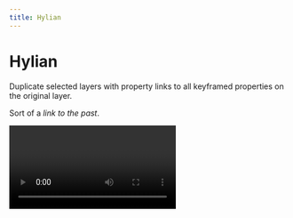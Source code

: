 ```yaml
---
title: Hylian
---
```


# Hylian

Duplicate selected layers with property links to all keyframed properties on the original layer. 

Sort of a *link to the past*.

<Video url="https://www.youtube.com/embed/3phCo_VijFA" aspect="1x1" />

## [Download](https://battleaxe.gumroad.com/l/hylian)

## Usage

Click the button. There isn't much to it. 

Selected layers will be duplicated like normal. If the selected layer has keyframes, the keyframes on the duplicate layer will be removed and replaced with a relative property link.

### Great for:
- Mattes
- Layer order switching
- Any time you need multiple properties controlled by a single layer


::: tip Link properties without animation
Hylian uses keyframes to know what properties should be property linked –rather than the potentially hundreds of properties that could be keyframed wihtin a single layer). 

But if you haven't worked out animation yet just click one of the stopwatch icons and drag down to set a single keyframe on the visible properties. Hylian will know that you want those to be linked and then you can delete the keys on the original layer.
:::
### Why are the expressions unnecessarily long?

Expressions are pretty flexible and like most things in Ae, it's possible to do things several different ways. You could type:

- `comp("Comp 1").layer("Base").transform.position`
- `thisComp.layer("Base").transform.position`
- `thisComp.layer("Base").position`
- `thisComp.layer("Base")("ADBE Transform Group")("ADBE Position")`

Each of these are correct, but in varying degrees of relativity and support for other users. The last expression is relative to the current comp, and uses longer MatchNames for properties. This means if you handed your project to someone with a different language of Ae than you, it would still work ok –after all `position` is not the same word in non-english.

<Screenshot 
    url="/freebies/Hylian-expressions.jpg" 
    alt="Hylian expressions" 
    zoom
    center />

<br />

<eula
    name="Hylian" freebie />
## Installation
<Install 
    scriptUI 
    name="Hylian"
    :hosts="['After Effects']"
/>


## [KBar](https://aescripts.com/kbar/) setup
Screen real-estate is precious inside of Ae, so why not skip the panel and run Hylian from KBar.

If you don't know about [KBar](https://aescripts.com/kbar/), your productivity has been taking a major hit without even knowing it. Buy it, use it, thank me later.

<Screenshot 
    url="/freebies/Hylian-KBar.jpg" 
    alt="Hylian KBar" 
    width="450px"
    center />

### Step-by-step
- Right click the KBar panel to open Settings
- Click **Add Button**
- Select **Run JSX/JSXBIN File**
- Navigate to the Hylian.jsx file (probably in the `After Effects\Scripts\ScriptUI Panels` folder)
  - If you stop right here, clicking the new button will open the whole Hylian panel 
- In the optional **Script Function** field type: `link` – without this, the panel will open normally
- (optional) Click the **ICON** button to set a custom icon
- Drop down the top menu and select **PNG/SVG**
- Click the **BROWSE** button to locate the files included with the download
- Click **OK** to close the icon picker
- Click **OK** to close the script picker
- The new button will be added to KBar 



<br />
<br />

## Changelog

<div class="changelog">


## 1.0.1
Released: 2021-01-22
### Fixed
- Essential Graphics panel properties 
## 1.0.0
Released: 2020-12-22
- Initial release

</div>